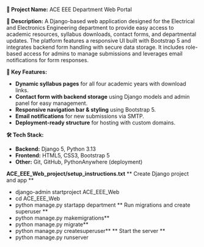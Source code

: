 **📌 Project Name:** ACE EEE Department Web Portal

**📝 Description:**
A Django-based web application designed for the Electrical and Electronics Engineering department to provide easy access to academic resources, syllabus downloads, contact forms, and departmental updates. The platform features a responsive UI built with Bootstrap 5 and integrates backend form handling with secure data storage. It includes role-based access for admins to manage submissions and leverages email notifications for form responses.

**🔹 Key Features:**
* **Dynamic syllabus pages** for all four academic years with download links.
* **Contact form with backend storage** using Django models and admin panel for easy management.
* **Responsive navigation bar & styling** using Bootstrap 5.
* **Email notifications** for new submissions via SMTP.
* **Deployment-ready structure** for hosting with custom domains.

**🛠 Tech Stack:**
* **Backend:** Django 5, Python 3.13
* **Frontend:** HTML5, CSS3, Bootstrap 5
* **Other:** Git, GitHub, PythonAnywhere (deployment)

**ACE_EEE_Web_project/setup_instructions.txt**
** Create Django project and app **
* django-admin startproject ACE_EEE_Web
* cd ACE_EEE_Web
* python manage.py startapp department
** Run migrations and create superuser **
* python manage.py makemigrations**
* python manage.py migrate**
* python manage.py createsuperuser**
** Start the server **
* python manage.py runserver

